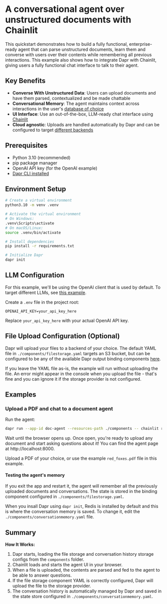 # A conversational agent over unstructured documents with Chainlit

This quickstart demonstrates how to build a fully functional, enterprise-ready agent that can parse unstructured documents, learn them and converse with users over their contents while remembering all previous interactions. This example also shows how to integrate Dapr with Chainlit, giving users a fully functional chat interface to talk to their agent.

## Key Benefits

- **Converse With Unstructured Data**: Users can upload documents and have them parsed, contextualized and be made chattable
- **Conversational Memory**: The agent maintains context across interactions in the user's [database of choice](https://docs.dapr.io/reference/components-reference/supported-state-stores/)
- **UI Interface**: Use an out-of-the-box, LLM-ready chat interface using [Chainlit](https://github.com/Chainlit/chainlit)
- **Cloud agnostic**: Uploads are handled automatically by Dapr and can be configured to target [different backends](https://docs.dapr.io/reference/components-reference/supported-bindings)

## Prerequisites

- Python 3.10 (recommended)
- pip package manager
- OpenAI API key (for the OpenAI example)
- [Dapr CLI installed](https://docs.dapr.io/getting-started/install-dapr-cli/)

## Environment Setup

```bash
# Create a virtual environment
python3.10 -m venv .venv

# Activate the virtual environment 
# On Windows:
.venv\Scripts\activate
# On macOS/Linux:
source .venv/bin/activate

# Install dependencies
pip install -r requirements.txt

# Initialize Dapr
dapr init
```

## LLM Configuration

For this example, we'll be using the OpenAI client that is used by default. To target different LLMs, see [this example](../02_llm_call_dapr/README.md).

Create a `.env` file in the project root:

```env
OPENAI_API_KEY=your_api_key_here
```

Replace `your_api_key_here` with your actual OpenAI API key.

## File Upload Configuration (Optional)

Dapr will upload your files to a backend of your choice. The default YAML file in `./components/filestorage.yaml` targets an S3 bucket, but can be configured to be any of the available Dapr output binding components [here](https://docs.dapr.io/reference/components-reference/supported-bindings/).

If you leave the YAML file as-is, the example will run without uploading the file. An error might appear in the console when you upload the file - that's fine and you can ignore it if the storage provider is not configured.

## Examples

### Upload a PDF and chat to a document agent

Run the agent:

```bash
dapr run --app-id doc-agent --resources-path ./components -- chainlit run app.py -w
```

Wait until the browser opens up. Once open, you're ready to upload any document and start asking questions about it!
You can find the agent page at http://localhost:8000.

Upload a PDF of your choice, or use the example `red_foxes.pdf` file in this example.

#### Testing the agent's memory

If you exit the app and restart it, the agent will remember all the previously uploaded documents and conversations. The state is stored in the binding component configured in `./components/filestorage.yaml`.

When you insall Dapr using `dapr init`, Redis is installed by default and this is where the conversation memory is saved. To change it, edit the `./components/conversationmemory.yaml` file.

## Summary

**How It Works:**
1. Dapr starts, loading the file storage and conversation history storage configs from the `components` folder.
2. Chainlit loads and starts the agent UI in your browser.
3. When a file is uploaded, the contents are parsed and fed to the agent to be able to answer questions.
4. If the file storage component YAML is correctly configured, Dapr will upload the file to the storage provider.
5. The conversation history is automatically managed by Dapr and saved in the state store configured in `./components/conversationmemory.yaml`.

